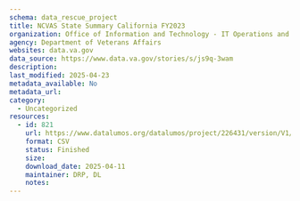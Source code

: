 ```yaml
---
schema: data_rescue_project 
title: NCVAS State Summary California FY2023
organization: Office of Information and Technology - IT Operations and Services (ITOPS)
agency: Department of Veterans Affairs
websites: data.va.gov
data_source: https://www.data.va.gov/stories/s/js9q-3wam
description: 
last_modified: 2025-04-23
metadata_available: No
metadata_url: 
category:
  - Uncategorized
resources:
  - id: 821
    url: https://www.datalumos.org/datalumos/project/226431/version/V1/view
    format: CSV
    status: Finished
    size: 
    download_date: 2025-04-11
    maintainer: DRP, DL
    notes: 
---
```

